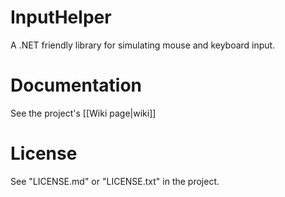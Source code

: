 # InputHelper
A .NET friendly library for simulating mouse and keyboard input.

# Documentation
See the project's [[Wiki page|wiki]]

# License
See "LICENSE.md" or "LICENSE.txt" in the project.
